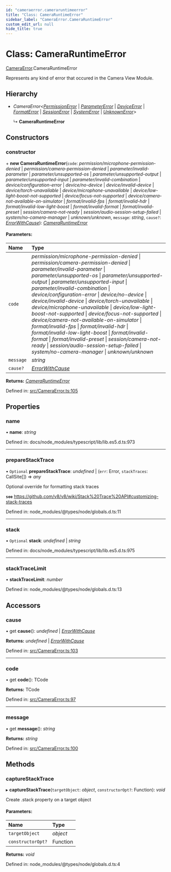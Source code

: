 ```yaml
---
id: "cameraerror.cameraruntimeerror"
title: "Class: CameraRuntimeError"
sidebar_label: "CameraError.CameraRuntimeError"
custom_edit_url: null
hide_title: true
---
```


# Class: CameraRuntimeError

[CameraError](../modules/cameraerror.md).CameraRuntimeError

Represents any kind of error that occured in the Camera View Module.

## Hierarchy

* *CameraError*<[*PermissionError*](../modules/cameraerror.md#permissionerror) \| [*ParameterError*](../modules/cameraerror.md#parametererror) \| [*DeviceError*](../modules/cameraerror.md#deviceerror) \| [*FormatError*](../modules/cameraerror.md#formaterror) \| [*SessionError*](../modules/cameraerror.md#sessionerror) \| [*SystemError*](../modules/cameraerror.md#systemerror) \| [*UnknownError*](../modules/cameraerror.md#unknownerror)\>

  ↳ **CameraRuntimeError**

## Constructors

### constructor

\+ **new CameraRuntimeError**(`code`: *permission/microphone-permission-denied* \| *permission/camera-permission-denied* \| *parameter/invalid-parameter* \| *parameter/unsupported-os* \| *parameter/unsupported-output* \| *parameter/unsupported-input* \| *parameter/invalid-combination* \| *device/configuration-error* \| *device/no-device* \| *device/invalid-device* \| *device/torch-unavailable* \| *device/microphone-unavailable* \| *device/low-light-boost-not-supported* \| *device/focus-not-supported* \| *device/camera-not-available-on-simulator* \| *format/invalid-fps* \| *format/invalid-hdr* \| *format/invalid-low-light-boost* \| *format/invalid-format* \| *format/invalid-preset* \| *session/camera-not-ready* \| *session/audio-session-setup-failed* \| *system/no-camera-manager* \| *unknown/unknown*, `message`: *string*, `cause?`: [*ErrorWithCause*](../interfaces/cameraerror.errorwithcause.md)): [*CameraRuntimeError*](cameraerror.cameraruntimeerror.md)

#### Parameters:

Name | Type |
:------ | :------ |
`code` | *permission/microphone-permission-denied* \| *permission/camera-permission-denied* \| *parameter/invalid-parameter* \| *parameter/unsupported-os* \| *parameter/unsupported-output* \| *parameter/unsupported-input* \| *parameter/invalid-combination* \| *device/configuration-error* \| *device/no-device* \| *device/invalid-device* \| *device/torch-unavailable* \| *device/microphone-unavailable* \| *device/low-light-boost-not-supported* \| *device/focus-not-supported* \| *device/camera-not-available-on-simulator* \| *format/invalid-fps* \| *format/invalid-hdr* \| *format/invalid-low-light-boost* \| *format/invalid-format* \| *format/invalid-preset* \| *session/camera-not-ready* \| *session/audio-session-setup-failed* \| *system/no-camera-manager* \| *unknown/unknown* |
`message` | *string* |
`cause?` | [*ErrorWithCause*](../interfaces/cameraerror.errorwithcause.md) |

**Returns:** [*CameraRuntimeError*](cameraerror.cameraruntimeerror.md)

Defined in: [src/CameraError.ts:105](https://github.com/cuvent/react-native-vision-camera/blob/919aa3d/src/CameraError.ts#L105)

## Properties

### name

• **name**: *string*

Defined in: docs/node_modules/typescript/lib/lib.es5.d.ts:973

___

### prepareStackTrace

• `Optional` **prepareStackTrace**: *undefined* \| (`err`: Error, `stackTraces`: CallSite[]) => *any*

Optional override for formatting stack traces

**`see`** https://github.com/v8/v8/wiki/Stack%20Trace%20API#customizing-stack-traces

Defined in: node_modules/@types/node/globals.d.ts:11

___

### stack

• `Optional` **stack**: *undefined* \| *string*

Defined in: docs/node_modules/typescript/lib/lib.es5.d.ts:975

___

### stackTraceLimit

• **stackTraceLimit**: *number*

Defined in: node_modules/@types/node/globals.d.ts:13

## Accessors

### cause

• get **cause**(): *undefined* \| [*ErrorWithCause*](../interfaces/cameraerror.errorwithcause.md)

**Returns:** *undefined* \| [*ErrorWithCause*](../interfaces/cameraerror.errorwithcause.md)

Defined in: [src/CameraError.ts:103](https://github.com/cuvent/react-native-vision-camera/blob/919aa3d/src/CameraError.ts#L103)

___

### code

• get **code**(): TCode

**Returns:** TCode

Defined in: [src/CameraError.ts:97](https://github.com/cuvent/react-native-vision-camera/blob/919aa3d/src/CameraError.ts#L97)

___

### message

• get **message**(): *string*

**Returns:** *string*

Defined in: [src/CameraError.ts:100](https://github.com/cuvent/react-native-vision-camera/blob/919aa3d/src/CameraError.ts#L100)

## Methods

### captureStackTrace

▸ **captureStackTrace**(`targetObject`: *object*, `constructorOpt?`: Function): *void*

Create .stack property on a target object

#### Parameters:

Name | Type |
:------ | :------ |
`targetObject` | *object* |
`constructorOpt?` | Function |

**Returns:** *void*

Defined in: node_modules/@types/node/globals.d.ts:4
